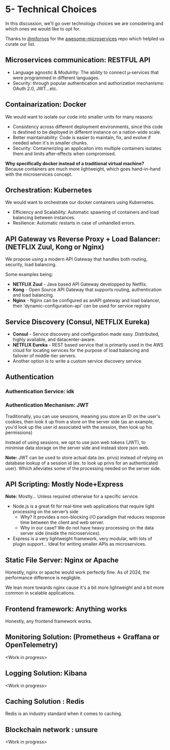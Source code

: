 # 5- Technical Choices

In this discussion, we'll go over technology choices we are considering and which ones we would like to opt for. 

Thanks to [@mfornos](https://github.com/mfornos/) for the [awesome-microservices](https://github.com/mfornos/awesome-microservices) repo which helpled us curate our list.

## Microservices communication: RESTFUL API

- Language agnostic & Modulrity: The ability to connect µ-services that were programmed in different languages.
- Security: through popular authentication and authorization mechanisms: OAuth 2.0, JWT...etc.

## Containarization: Docker

We would want to isolate our code into smaller units for many reasons:

- Consistency across different deployment environments, since this code is destined to be deployed in different instance on a nation-wide scale.
- Better maintainability: Code is easier to maintain, fix, and evolve if needed when it's in smaller chunks.
- Security: Containerizing an applicaiton into multiple containers isolates them and limits after-effects when compromised.

**Why specifically docker instead of a traditional virtual machine?**\
Because containers are much more lightweight, which goes hand-in-hand with the microservices concept.

## Orchestration: Kubernetes

We would want to orchestrate our docker containers using Kubernetes.

- Efficiency and Scalability: Automatic spawning of containers and load balancing between instances.
- Resilience: Automatic restarts in case of unhandled errors.

## API Gateway vs Reverse Proxy + Load Balancer: (NETFLIX Zuul, Kong or Nginx)

We propose using a modern API Gateway that handles both routing, security, load balancing.

Some examples being:

- **NETFLIX Zuul** - Java based API Gateway developped by Netflix.
- **Kong** - Open Source API Gateway that supports routing, authentication and load balancing.
- **Nginx** - Nginx can be configured as anAPI gateway and load balancer, their 'dynamic-configuration-api' can be used for service registry

## Service Discovery (Consul, NETFLIX Eureka)

- **Consul** - Service discovery and configuration made easy. Distributed, highly available, and datacenter-aware.
- **NETFLIX Eureka** - REST based service that is primarily used in the AWS cloud for locating services for the purpose of load balancing and failover of middle-tier servers.
- Another option is to write a custom service discovery service.

## Authentication

### Authentication Service: idk

### Authentication Mechanism: JWT

Traditionally, you can use sessions, meaning you store an ID on the user's cookies, then look it up from a store on the server side (as an example, you'd look up the user id associated with the session, then look up his permissions)

Instead of using sessions, we opt to use json web tokens (JWT), to minimise data storage on the server side and instead store json web.

**Note:** JWT can be used to store actual data (ex. privs) instead of relying on database lookup of a session id (ex. to look up privs for an authenticated user). Which alleviates some of the processing needed on the server side.

## API Scripting: Mostly Node+Express

**Note:** Mostly... Unless required otherwise for a specific service.

- Node.js is a great fit for real-time web applications that require light processing on the server’s side
  - Why? It provides a non-blocking I/O paradigm that reduces response time between the client and web server.
  - Why in our case? We do not have heavy processing on the data server side (inside the microservices).
- Express is a very lightweight framework, very modular, with lots of plugin support... Ideal for writing smaller APIs as microservices.

## Static File Server: Nginx or Apache

Honestly, nginx or apache would work perfectly fine. As of 2024, the performance difference is negligble.

We lean more towards nginx cause it's a bit more lightweight and a bit more common in scalable applications.

## Frontend framework: Anything works

Honestly, any frontend framework works.

## Monitoring Solution: (Prometheus + Graffana or OpenTelemetry)

\<Work in progress\>

## Logging Solution: Kibana

\<Work in progress\>

## Caching Solution : Redis

Redis is an industry standard when it comes to caching.

## Blockchain network : unsure

\<Work in progress\>
